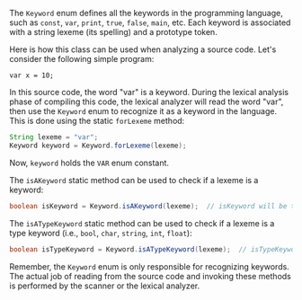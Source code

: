 The `Keyword` enum defines all the keywords in the programming language, such as `const`, `var`, `print`, `true`, `false`, `main`, etc. Each keyword is associated with a string lexeme (its spelling) and a prototype token.

Here is how this class can be used when analyzing a source code. Let's consider the following simple program:

```plaintext
var x = 10;
```

In this source code, the word "var" is a keyword. During the lexical analysis phase of compiling this code, the lexical analyzer will read the word "var", then use the `Keyword` enum to recognize it as a keyword in the language. This is done using the static `forLexeme` method:

```java
String lexeme = "var";
Keyword keyword = Keyword.forLexeme(lexeme);
```

Now, `keyword` holds the `VAR` enum constant.

The `isAKeyword` static method can be used to check if a lexeme is a keyword:

```java
boolean isKeyword = Keyword.isAKeyword(lexeme);  // isKeyword will be true
```

The `isATypeKeyword` static method can be used to check if a lexeme is a type keyword (i.e., `bool`, `char`, `string`, `int`, `float`):

```java
boolean isTypeKeyword = Keyword.isATypeKeyword(lexeme);  // isTypeKeyword will be false, because "var" is not a type keyword
```

Remember, the `Keyword` enum is only responsible for recognizing keywords. The actual job of reading from the source code and invoking these methods is performed by the scanner or the lexical analyzer.
